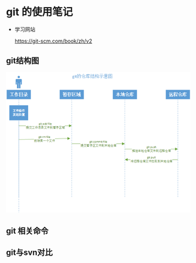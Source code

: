 # git 的使用笔记

- 学习网站

    https://git-scm.com/book/zh/v2

## git结构图

![git的各个存储位置图](https://github.com/zhangymPerson/learning-notes/blob/master/Picture/git%E7%9A%84%E5%90%84%E4%B8%AA%E5%AD%98%E5%82%A8%E4%BD%8D%E7%BD%AE%E5%9B%BE.png)

## git 相关命令


## git与svn对比


